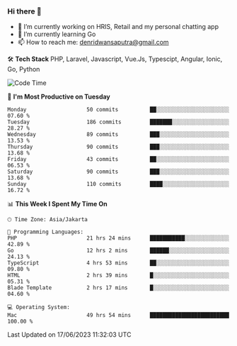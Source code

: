 ### Hi there 👋

- 🔭 I’m currently working on HRIS, Retail and my personal chatting app
- 🌱 I’m currently learning Go
- 📫 How to reach me: denridwansaputra@gmail.com


🛠 **Tech Stack**
PHP, Laravel, Javascript, Vue.Js, Typescipt, Angular, Ionic, Go, Python

<!--START_SECTION:waka-->
![Code Time](http://img.shields.io/badge/Code%20Time-3%2C327%20hrs%2017%20mins-blue)

📅 **I'm Most Productive on Tuesday** 

```text
Monday                   50 commits          ██░░░░░░░░░░░░░░░░░░░░░░░   07.60 % 
Tuesday                  186 commits         ███████░░░░░░░░░░░░░░░░░░   28.27 % 
Wednesday                89 commits          ███░░░░░░░░░░░░░░░░░░░░░░   13.53 % 
Thursday                 90 commits          ███░░░░░░░░░░░░░░░░░░░░░░   13.68 % 
Friday                   43 commits          ██░░░░░░░░░░░░░░░░░░░░░░░   06.53 % 
Saturday                 90 commits          ███░░░░░░░░░░░░░░░░░░░░░░   13.68 % 
Sunday                   110 commits         ████░░░░░░░░░░░░░░░░░░░░░   16.72 % 
```


📊 **This Week I Spent My Time On** 

```text
🕑︎ Time Zone: Asia/Jakarta

💬 Programming Languages: 
PHP                      21 hrs 24 mins      ███████████░░░░░░░░░░░░░░   42.89 % 
Go                       12 hrs 2 mins       ██████░░░░░░░░░░░░░░░░░░░   24.13 % 
TypeScript               4 hrs 53 mins       ██░░░░░░░░░░░░░░░░░░░░░░░   09.80 % 
HTML                     2 hrs 39 mins       █░░░░░░░░░░░░░░░░░░░░░░░░   05.31 % 
Blade Template           2 hrs 17 mins       █░░░░░░░░░░░░░░░░░░░░░░░░   04.60 % 

💻 Operating System: 
Mac                      49 hrs 54 mins      █████████████████████████   100.00 % 
```


 Last Updated on 17/06/2023 11:32:03 UTC
<!--END_SECTION:waka-->

